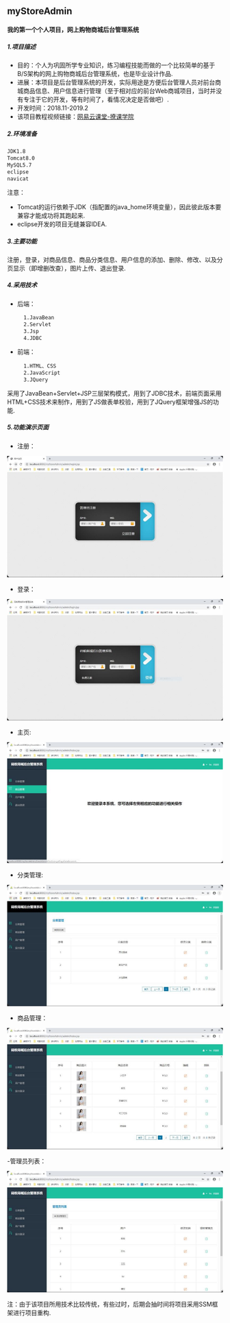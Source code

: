 ## myStoreAdmin

#### 我的第一个个人项目，网上购物商城后台管理系统

##### 1.项目描述

- 目的：个人为巩固所学专业知识，练习编程技能而做的一个比较简单的基于B/S架构的网上购物商城后台管理系统，也是毕业设计作品.
- 进展：本项目是后台管理系统的开发，实际用途是方便后台管理人员对前台商城商品信息、用户信息进行管理（至于相对应的前台Web商城项目，当时并没有专注于它的开发，等有时间了，看情况决定是否做吧）.
- 开发时间：2018.11-2019.2
- 该项目教程视频链接：[网易云课堂-撩课学院](https://study.163.com/course/courseMain.htm?courseId=1005981003)
##### 2.环境准备

    JDK1.8
    Tomcat8.0
    MySQL5.7
    eclipse
    navicat

注意：

- Tomcat的运行依赖于JDK（指配置的java_home环境变量），因此彼此版本要兼容才能成功将其跑起来.
- eclipse开发的项目无缝兼容IDEA.

##### 3.主要功能

注册，登录，对商品信息、商品分类信息、用户信息的添加、删除、修改、以及分页显示（即增删改查），图片上传、退出登录.

##### 4.采用技术

- 后端：

        1.JavaBean
        2.Servlet
        3.Jsp
        4.JDBC
        
- 前端：
        
        1.HTML、CSS
        2.JavaScript
        3.JQuery
        
    
采用了JavaBean+Servlet+JSP三层架构模式，用到了JDBC技术，前端页面采用HTML+CSS技术来制作，用到了JS做表单校验，用到了JQuery框架增强JS的功能.

##### 5.功能演示页面

- 注册：

![registe](resources/doc_img/registe.jpg)

- 登录：

![login](resources/doc_img/login.jpg)

- 主页:

![main](resources/doc_img/main.jpg)

- 分类管理:

![category](resources/doc_img/category.jpg)

- 商品管理：

![goods](resources/doc_img/goods.jpg)

-管理员列表：

![admin](resources/doc_img/admin.jpg)
        


注：由于该项目所用技术比较传统，有些过时，后期会抽时间将项目采用SSM框架进行项目重构.
                                      
